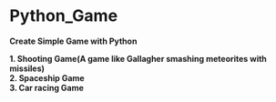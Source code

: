 # Python_Game
**Create Simple Game with Python**

**1. Shooting Game(A game like Gallagher smashing meteorites with missiles)**  
**2. Spaceship Game**  
**3. Car racing Game**  
